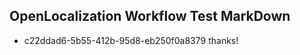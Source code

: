 ## OpenLocalization Workflow Test MarkDown
* c22ddad6-5b55-412b-95d8-eb250f0a8379 
thanks!<!--HONumber=Mar16_HO2-->
